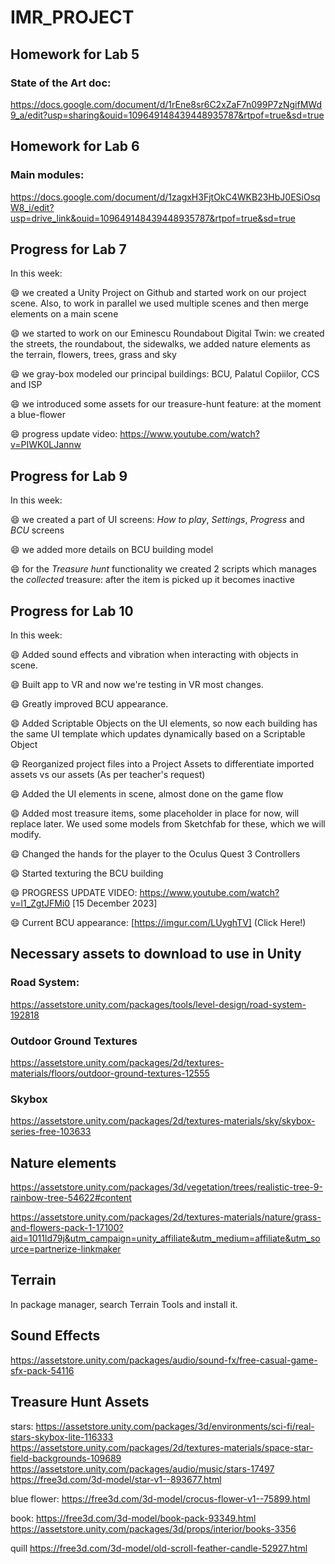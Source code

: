 # IMR_PROJECT

## Homework for Lab 5

### State of the Art doc:

https://docs.google.com/document/d/1rEne8sr6C2xZaF7n099P7zNgifMWd9_a/edit?usp=sharing&ouid=109649148439448935787&rtpof=true&sd=true 


## Homework for Lab 6

### Main modules:

https://docs.google.com/document/d/1zagxH3FjtOkC4WKB23HbJ0ESiOsqW8_i/edit?usp=drive_link&ouid=109649148439448935787&rtpof=true&sd=true  


## Progress for Lab 7

In this week:

:smile: we created a Unity Project on Github and started work on our project scene. Also, to work in parallel we used multiple scenes and then merge elements on a main scene

:smile: we started to work on our Eminescu Roundabout Digital Twin: we created the streets, the roundabout, the sidewalks, we added nature elements as the terrain, flowers, trees, grass and sky

:smile: we gray-box modeled our principal buildings: BCU, Palatul Copiilor, CCS and ISP

:smile: we introduced some assets for our treasure-hunt feature: at the moment a blue-flower 

:smile: progress update video: https://www.youtube.com/watch?v=PIWK0LJannw


## Progress for Lab 9

In this week:

:smile: we created a part of UI screens: *How to play*, *Settings*, *Progress* and *BCU* screens

:smile: we added more details on BCU building model

:smile: for the *Treasure hunt* functionality we created 2 scripts which manages the *collected* treasure: after the item is picked up it becomes inactive


## Progress for Lab 10

In this week:

:smile: Added sound effects and vibration when interacting with objects in scene.

:smile: Built app to VR and now we're testing in VR most changes.

:smile: Greatly improved BCU appearance.

:smile: Added Scriptable Objects on the UI elements, so now each building has the same UI template which updates dynamically based on a Scriptable Object

:smile: Reorganized project files into a Project Assets to differentiate imported assets vs our assets (As per teacher's request)

:smile: Added the UI elements in scene, almost done on the game flow

:smile: Added most treasure items, some placeholder in place for now, will replace later. We used some models from Sketchfab for these, which we will modify.

:smile: Changed the hands for the player to the Oculus Quest 3 Controllers

:smile: Started texturing the BCU building

:smile: PROGRESS UPDATE VIDEO: https://www.youtube.com/watch?v=l1_ZgtJFMi0 \[15 December 2023]

:smile: Current BCU appearance: [https://imgur.com/LUyghTV] (Click Here!)

## Necessary assets to download to use in Unity

### Road System:

https://assetstore.unity.com/packages/tools/level-design/road-system-192818

### Outdoor Ground Textures

https://assetstore.unity.com/packages/2d/textures-materials/floors/outdoor-ground-textures-12555

### Skybox

https://assetstore.unity.com/packages/2d/textures-materials/sky/skybox-series-free-103633

## Nature elements

https://assetstore.unity.com/packages/3d/vegetation/trees/realistic-tree-9-rainbow-tree-54622#content

https://assetstore.unity.com/packages/2d/textures-materials/nature/grass-and-flowers-pack-1-17100?aid=1011ld79j&utm_campaign=unity_affiliate&utm_medium=affiliate&utm_source=partnerize-linkmaker

## Terrain

In package manager, search Terrain Tools and install it.

## Sound Effects

https://assetstore.unity.com/packages/audio/sound-fx/free-casual-game-sfx-pack-54116

## Treasure Hunt Assets

stars:
https://assetstore.unity.com/packages/3d/environments/sci-fi/real-stars-skybox-lite-116333
https://assetstore.unity.com/packages/2d/textures-materials/space-star-field-backgrounds-109689
https://assetstore.unity.com/packages/audio/music/stars-17497
https://free3d.com/3d-model/star-v1--893677.html

blue flower:
https://free3d.com/3d-model/crocus-flower-v1--75899.html

book:
https://free3d.com/3d-model/book-pack-93349.html
https://assetstore.unity.com/packages/3d/props/interior/books-3356

quill
https://free3d.com/3d-model/old-scroll-feather-candle-52927.html



